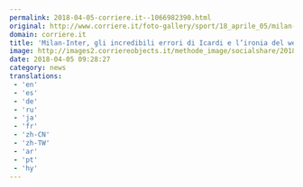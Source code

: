 ```yaml
---
permalink: 2018-04-05-corriere.it--1066982390.html
original: http://www.corriere.it/foto-gallery/sport/18_aprile_05/milan-inter-incredibili-errori-icardi-l-ironia-web-2a152172-38b0-11e8-88e7-5b815ecb2975.shtml
domain: corriere.it
title: 'Milan-Inter, gli incredibili errori di Icardi e l’ironia del web'
image: http://images2.corriereobjects.it/methode_image/socialshare/2018/04/05/0626505a-38b1-11e8-88e7-5b815ecb2975.jpg
date: 2018-04-05 09:28:27
category: news
translations: 
 - 'en'
 - 'es'
 - 'de'
 - 'ru'
 - 'ja'
 - 'fr'
 - 'zh-CN'
 - 'zh-TW'
 - 'ar'
 - 'pt'
 - 'hy'
---
```


